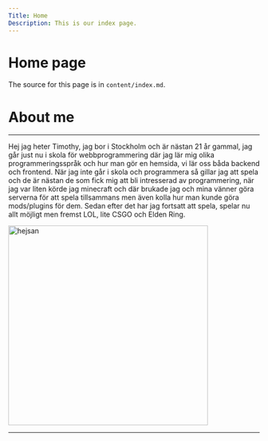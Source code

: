 ```yaml
---
Title: Home
Description: This is our index page.
---
```


Home page
==========================

The source for this page is in `content/index.md`.


About me
==========================
<hr>

Hej jag heter Timothy, jag bor i Stockholm och är nästan 21 år gammal, jag går just nu i skola för webbprogrammering där jag lär mig olika programmeringsspråk och 
hur man gör en hemsida, vi lär oss båda backend och frontend. När jag inte går i skola och programmera så gillar jag att spela och de är nästan de som fick mig att 
bli intresserad av programmering, när jag var liten körde jag minecraft och där brukade jag och mina vänner göra serverna för att spela tillsammans men även kolla 
hur man kunde göra mods/plugins för dem. Sedan efter det har jag fortsatt att spela, spelar nu allt möjligt men fremst LOL, lite CSGO och Elden Ring.


<img src='image/spelar.jpg' alt='hejsan' width='400'>

<hr>
